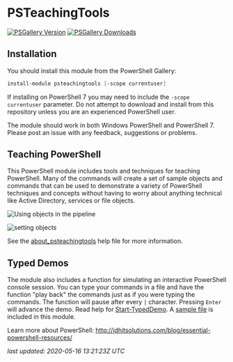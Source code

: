 # PSTeachingTools

[![PSGallery Version](https://img.shields.io/powershellgallery/v/PSTeachingTools.png?style=for-the-badge&label=PowerShell%20Gallery)](https://www.powershellgallery.com/packages/PSTeachingTools/) [![PSGallery Downloads](https://img.shields.io/powershellgallery/dt/PSTeachingTools.png?style=for-the-badge&label=Downloads)](https://www.powershellgallery.com/packages/PSTeachingTools/)

## Installation

You should install this module from the PowerShell Gallery:

```powershell
install-module psteachingtools [-scope currentuser]
```

If installing on PowerShell 7 you may need to include the `-scope currentuser` parameter. Do not attempt to download and install from this repository unless you are an experienced PowerShell user.

The module should work in both Windows PowerShell and PowerShell 7. Please post an issue with any feedback, suggestions or problems.

## Teaching PowerShell

This PowerShell module includes tools and techniques for teaching PowerShell. Many of the commands will create a set of sample objects and commands that can be used to demonstrate a variety of PowerShell techniques and concepts without having to worry about anything technical like Active Directory, services or file objects.

![Using objects in the pipeline](assets/get-vegetable.jpg)

![setting objects](assets/set-vegetable.jpg)

See the [about_psteachingtools](docs/about_PSTeachingTools.md) help file for more information.

## Typed Demos

The module also includes a function for simulating an interactive PowerShell console session. You can type your commands in a file and have the function "play back" the commands just as if you were typing the commands. The function will pause after every `|` character. Pressing `Enter` will advance the demo. Read help for [Start-TypedDemo](docs/Start-TypedDemo.md). A [sample file](assets/sampledemo.txt) is included in this module.

Learn more about PowerShell: http://jdhitsolutions.com/blog/essential-powershell-resources/

_last updated: 2020-05-16 13:21:23Z UTC_
